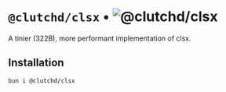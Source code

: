 # `@clutchd/clsx` • ![@clutchd/clsx](https://img.shields.io/bundlejs/size/@clutchd/clsx)

A tinier (322B), more performant implementation of clsx.

## Installation

```sh
bun i @clutchd/clsx
```
